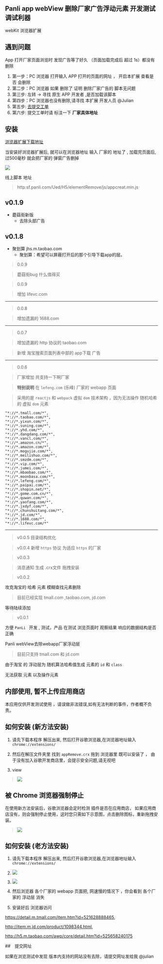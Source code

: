 ## Panli app webView 删除厂家广告浮动元素 开发测试调试利器

webKit 浏览器扩展

## 遇到问题

App 打开厂家页面浏览时 发现广告等了好久 （页面加载完成后 超过 1s）都没有删除

1. 第一步：PC 浏览器 打开输入 APP 打开的页面的网址 ， 开启本扩展 查看是否 会删除
2. 第二步：PC 浏览器 如果 删除了 证明 删除厂家广告的 脚本无问题
3. 第三步: 左转 -> 寻找 原生 APP 开发者 ,是否加载该脚本
4. 第四步：PC 浏览器也没有删除,请寻找 本扩展 开发人员 @Julian
5. 第五步: [去提交工单](http://github.panli.com/Julian/App-remove/issues)
6. 第六步: 提交工单时请 标注一下 **厂家具体地址**


## 安装

[浏览器扩展下载地址](http://github.panli.com/Julian/App-remove/raw/master/appRemove.crx)


当安装好浏览器扩展后, 就可以在浏览器地址 输入 厂家的 地址了 ,
加载完页面后,过500毫秒 就会把厂家的 弹窗广告删掉

![](./help/images/2016-06-06.png)




线上脚本 地址

> http:sf.panli.com/Ued/H5/elementRemove/js/appcreat.min.js


## v0.1.9

- 蘑菇街新版
    - 去除头部广告


## v0.1.8

- 聚划算 jhs.m.taobao.com 
    - 聚划算：希望可以屏蔽打开后的那个引导下载app的层。
    
    


>0.0.9

> 蘑菇街bug 什么值得买


>0.0.9

>增加 lifevc.com



---

>0.0.8

>增加遗漏的 1688.com

---


>0.0.7

>增加遗漏的 http 协议的 taobao.com

>新增 淘宝搜索页面列表中部的 app下载 广告


---



>0.0.6

> 厂家增加 共支持一下啊厂家

> **特别说明** 在 `lefeng.com` (乐峰) 厂家的 webapp 页面 

> 采用的是 `reactjs` 和 `webpack` 虚拟 `dom` 技术架构 ，因为无法操作 随机哈希 的 虚拟 `dom` 元素

```
"*://*.tmall.com/*",
"*://*.taobao.com/*",
"*://*.yixun.com/*",
"*://*.suning.com/*",
"*://*.yhd.com/*",
"*://*.dangdang.com/*",
"*://*.vancl.com/*",
"*://*.amazon.cn/*",
"*://*.amazon.com/*",
"*://*.mogujie.com/*",
"*://*.meilishuo.com/*",
"*://*.smzdm.com/*",
"*://*.vip.com/*",
"*://*.jumei.com/*",
"*://*.mbaobao.com/*",
"*://*.moonbasa.com/*",
"*://*.lefeng.com/*",
"*://*.paipai.com/*",
"*://*.shopin.net/*",
"*://*.gome.com.cn/*",
"*://*.quwan.com/*",
"*://*.yaofang.com/*",
"*://*.jxdyf.com/*",
"*://*.chunshuitang.com/*",
"*://*.jd.com/*",
"*://*.1688.com/*",
"*://*.lifevc.com/*"

```


---

>v0.0.5
>目录结构优化

>v0.0.4
> 新增 `https` 协议 为适应 `https` 的厂家



>v0.0.3

>消息通知 生成 .crx文件 拖拽安装


>v0.0.2

攻克淘宝的 哈希 元素 模糊查找元素删除

> 目前已经实现 tmall.com ,taobao.com, jd.com 

等待陆续添加


>v0.0.1

方便 `PanLi ` 开发 , 测试，产品 在测试 浏览页面时 观察结果
响应的数据结构是否正确

Panli webView去除webapp厂家浮动层

> 目前只支持 tmall.com  和 jd.com 

由于淘宝 的 浮动层为 随机算法哈希值生成 元素的 `id` 和 `class`

无法获取 元素 以及操作元素

## 内部使用, 暂不上传应用商店

本应用仅供开发测试使用 ，请误做非法错误,如有无法判断的事件，作者概不负责。

## 如何安装 (新方法安装)

1. 请先下载本程序 解压出来, 然后打开谷歌浏览器,在浏览器地址输入 `chrome://extensions/` 

2. 然后在解压文件夹里 找到 `appRemove.crx` 拖到 浏览器里 既可以安装了 ， 由于没有加入谷歌开发商店里，会提示安全问题,请无视吧

3. view

> ![](./help/images/appremo.gif)


## 被 Chrome 浏览器强制停止

在使用新方法安装后，谷歌浏览器会定时检测 插件是否在应用商店，
如果应用商店没有，则会强制停止使用，这时您只需如下示意图，点击删除图标，重新拖拽安装。


> ![](./help/images/del.png)


## 如何安装 (老方法安装)

1. 请先下载本程序 解压出来, 然后打开谷歌浏览器,在浏览器地址输入 `chrome://extensions/` 

2. ![](./help/images/1.png)


3. ![](./help/images/2.png)

4. 然后浏览器 各个厂家的 webapp 页面把, 网速慢的情况下 ，你会看到 各个厂家的 浮动层 消失


5. 安装好后 浏览器访问 

https://detail.m.tmall.com/item.htm?id=521628888465, 

http://item.m.jd.com/product/1098344.html,


http://h5.m.taobao.com/awp/core/detail.htm?id=525658240175



##　提交网址

如果在浏览测试中发现 版本内支持的网站没有去除，请提交网址发给我 @julian